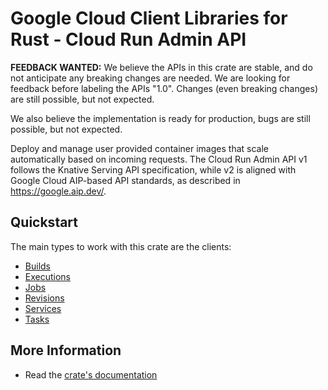 # Google Cloud Client Libraries for Rust - Cloud Run Admin API

<!-- Code generated by sidekick. DO NOT EDIT. -->

**FEEDBACK WANTED:** We believe the APIs in this crate are stable, and
do not anticipate any breaking changes are needed. We are looking for
feedback before labeling the APIs "1.0". Changes (even breaking changes)
are still possible, but not expected.

We also believe the implementation is ready for production, bugs are
still possible, but not expected.

Deploy and manage user provided container images that scale automatically
based on incoming requests. The Cloud Run Admin API v1 follows the Knative
Serving API specification, while v2 is aligned with Google Cloud AIP-based
API standards, as described in https://google.aip.dev/.

## Quickstart

The main types to work with this crate are the clients:

- [Builds]
- [Executions]
- [Jobs]
- [Revisions]
- [Services]
- [Tasks]

## More Information

- Read the [crate's documentation](https://docs.rs/google-cloud-run-v2/latest/google-cloud-run-v2)

[Builds]: https://docs.rs/google-cloud-run-v2/latest/google_cloud_run_v2/client/struct.Builds.html
[Executions]: https://docs.rs/google-cloud-run-v2/latest/google_cloud_run_v2/client/struct.Executions.html
[Jobs]: https://docs.rs/google-cloud-run-v2/latest/google_cloud_run_v2/client/struct.Jobs.html
[Revisions]: https://docs.rs/google-cloud-run-v2/latest/google_cloud_run_v2/client/struct.Revisions.html
[Services]: https://docs.rs/google-cloud-run-v2/latest/google_cloud_run_v2/client/struct.Services.html
[Tasks]: https://docs.rs/google-cloud-run-v2/latest/google_cloud_run_v2/client/struct.Tasks.html
